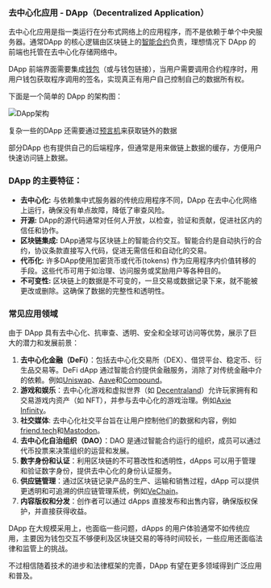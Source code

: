 ### 去中心化应用 - DApp（Decentralized Application）



去中心化应用是指一类运行在分布式网络上的应用程序，而不是依赖于单个中央服务器。通常DApp 的核心逻辑由区块链上的[智能合约](https://learnblockchain.cn/tags/智能合约)负责，理想情况下 DApp 的前端也托管在去中心化存储网络中。 



DApp 前端界面需要集成[钱包](https://learnblockchain.cn/tags/钱包)（或与钱包链接），当用户需要调用合约程序时，用用户钱包获取程序调用的签名，实现真正有用户自己控制自己的数据所有权。

下面是一个简单的 DApp 的架构图：

![DApp架构](https://img.learnblockchain.cn/pics/20240620170012.png!/scale/50)



复杂一些的DApp 还需要通过[预言机](https://learnblockchain.cn/tags/预言机)来获取链外的数据

部分DApp 也有提供自己的后端程序，但通常是用来做链上数据的缓存，方便用户快速访问链上数据。





### DApp 的主要特征：

- **去中心化:** 与依赖集中式服务器的传统应用程序不同，DApp 在去中心化网络上运行，确保没有单点故障，降低了审查风险。
- **开源:** DApp的源代码通常对任何人开放，以检查，验证和贡献，促进社区内的信任和协作。
- **区块链集成:** DApp通常与区块链上的智能合约交互。智能合约是自动执行的合约，协议条款直接写入代码，促进无需信任和自动化的交易。
- **代币化:** 许多DApp使用加密货币或代币(tokens) 作为应用程序内价值转移的手段。这些代币可用于如治理、访问服务或奖励用户等各种目的。
- **不可变性:** 区块链上的数据是不可变的，一旦交易或数据记录下来，就不能被更改或删除。这确保了数据的完整性和透明性。



### 常见应用领域

由于 DApp 具有去中心化、抗审查、透明、安全和全球可访问等优势，展示了巨大的潜力和发展前景：

1. **去中心化金融（DeFi）**：包括去中心化交易所（DEX）、借贷平台、稳定币、衍生品交易等。DeFi dApp 通过智能合约提供金融服务，消除了对传统金融中介的依赖。例如[Uniswap](https://uniswap.org/)、[Aave](https://aave.com/)和[Compound](https://compound.finance/)。
2. **游戏和娱乐**：去中心化游戏和虚拟世界（如 [Decentraland](https://decentraland.org/)）允许玩家拥有和交易游戏内资产（如 NFT），并参与去中心化的游戏治理。例如[Axie Infinity](https://axieinfinity.com/)。
3. **社交媒体**: 去中心化社交平台旨在让用户控制他们的数据和内容，例如[friend.tech](https://www.friend.tech/)和[Mastodon](https://joinmastodon.org/)。
4. **去中心化自治组织（DAO）**：DAO 是通过智能合约运行的组织，成员可以通过代币投票来决策组织的运营和发展。
5. **数字身份和认证**：利用区块链的不可篡改性和透明性，dApps 可以用于管理和验证数字身份，提供去中心化的身份认证服务。
6. **供应链管理**：通过区块链记录产品的生产、运输和销售过程，dApp 可以提供更透明和可追溯的供应链管理系统，例如[VeChain](https://vechain.org/)。
7. **内容版权和分发**：创作者可以通过 dApps 直接发布和出售内容，确保版权保护，并直接获得收益。



DApp 在大规模采用上，也面临一些问题，dApps 的用户体验通常不如传统应用，主要因为钱包交互不够便利及区块链交易的等待时间较长，一些应用还面临法律和监管上的挑战。



不过相信随着技术的进步和法律框架的完善，DApp 有望在更多领域得到广泛应用和普及。

